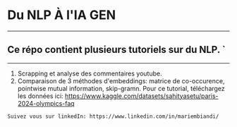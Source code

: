 # Du NLP À l'IA GEN
*************************************
##  Ce répo contient plusieurs tutoriels sur du NLP. `
-------------------------------------------------------

1. Scrapping et analyse des commentaires youtube.
2. Comparaison de 3 méthodes d'embeddings: matrice de co-occurence, pointwise mutual information, skip-gramn. Pour ce tutorial, téléchargez les données ici: https://www.kaggle.com/datasets/sahityasetu/paris-2024-olympics-faq

`Suivez vous sur linkedIn: https://www.linkedin.com/in/mariembiandi/`
